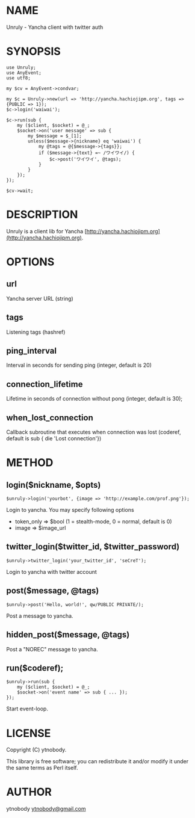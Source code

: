 # NAME

Unruly - Yancha client with twitter auth

# SYNOPSIS

    use Unruly;
    use AnyEvent;
    use utf8;

    my $cv = AnyEvent->condvar;

    my $c = Unruly->new(url => 'http://yancha.hachiojipm.org', tags => {PUBLIC => 1});
    $c->login('waiwai');

    $c->run(sub {
        my ($client, $socket) = @_;
        $socket->on('user message' => sub {
            my $message = $_[1];
            unless($message->{nickname} eq 'waiwai') {
                my @tags = @{$message->{tags}};
                if ($message->{text} =~ /ワイワイ/) {
                    $c->post('ワイワイ', @tags);
                }
            }
        });
    });

    $cv->wait;



# DESCRIPTION

Unruly is a client lib for Yancha [http://yancha.hachiojipm.org](http://yancha.hachiojipm.org).

# OPTIONS

## url 

Yancha server URL (string)

## tags 

Listening tags (hashref)

## ping\_interval 

Interval in seconds for sending ping (integer, default is 20)

## connection\_lifetime

Lifetime in seconds of connection without pong (integer, default is 30);

## when\_lost\_connection 

Callback subroutine that executes when connection was lost (coderef, default is sub { die 'Lost connection'})

# METHOD

## login($nickname, $opts)

    $unruly->login('yourbot', {image => 'http://example.com/prof.png'}); 

Login to yancha. You may specify following options

- token\_only => $bool (1 = stealth-mode, 0 = normal, default is 0)
- image => $image\_url

## twitter\_login($twitter\_id, $twitter\_password)

    $unruly->twitter_login('your_twitter_id', 'seCreT');

Login to yancha with twitter account

## post($message, @tags)

    $unruly->post('Hello, world!', qw/PUBLIC PRIVATE/);

Post a message to yancha.

## hidden\_post($message, @tags)

Post a "NOREC" message to yancha.

## run($coderef);

    $unruly->run(sub {
        my ($client, $socket) = @_;
        $socket->on('event name' => sub { ... });
    });

Start event-loop.

# LICENSE

Copyright (C) ytnobody.

This library is free software; you can redistribute it and/or modify
it under the same terms as Perl itself.

# AUTHOR

ytnobody <ytnobody@gmail.com>
